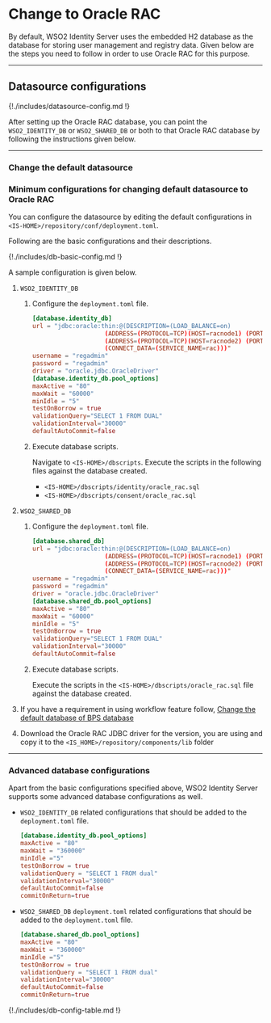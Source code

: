 # Change to Oracle RAC

By default, WSO2 Identity Server uses the embedded H2 database as the database
for storing user management and registry data. Given below are the steps
you need to follow in order to use Oracle RAC for this purpose.

---

## Datasource configurations

{!./includes/datasource-config.md !}
                       
After setting up the Oracle RAC database, you can point the `WSO2_IDENTITY_DB` or 
`WSO2_SHARED_DB` or both to that Oracle RAC database by following the instructions given below.

---

### Change the default datasource

### Minimum configurations for changing default datasource to Oracle RAC
 
You can configure the datasource by editing the default configurations in `<IS-HOME>/repository/conf/deployment.toml`. 

Following are the basic configurations and their descriptions. 

{!./includes/db-basic-config.md !}    
 
A sample configuration is given below.

1. `WSO2_IDENTITY_DB` 

    1. Configure the `deployment.toml` file.

        ``` toml
        [database.identity_db]
        url = "jdbc:oracle:thin:@(DESCRIPTION=(LOAD_BALANCE=on)
                            (ADDRESS=(PROTOCOL=TCP)(HOST=racnode1) (PORT=1521))
                            (ADDRESS=(PROTOCOL=TCP)(HOST=racnode2) (PORT=1521))
                            (CONNECT_DATA=(SERVICE_NAME=rac)))"
        username = "regadmin"
        password = "regadmin"
        driver = "oracle.jdbc.OracleDriver"
        [database.identity_db.pool_options]
        maxActive = "80"
        maxWait = "60000"
        minIdle = "5"
        testOnBorrow = true
        validationQuery="SELECT 1 FROM DUAL"
        validationInterval="30000"
        defaultAutoCommit=false
        ```
    
    2. Execute database scripts.
    
        Navigate to `<IS-HOME>/dbscripts`. Execute the scripts in the following files against the database created.
        
        - `<IS-HOME>/dbscripts/identity/oracle_rac.sql`
        - `<IS-HOME>/dbscripts/consent/oracle_rac.sql`
        
2. `WSO2_SHARED_DB`
    
    1.  Configure the `deployment.toml` file.

        ``` toml
        [database.shared_db]
        url = "jdbc:oracle:thin:@(DESCRIPTION=(LOAD_BALANCE=on)
                            (ADDRESS=(PROTOCOL=TCP)(HOST=racnode1) (PORT=1521))
                            (ADDRESS=(PROTOCOL=TCP)(HOST=racnode2) (PORT=1521))
                            (CONNECT_DATA=(SERVICE_NAME=rac)))"
        username = "regadmin"
        password = "regadmin"
        driver = "oracle.jdbc.OracleDriver"
        [database.shared_db.pool_options]
        maxActive = "80"
        maxWait = "60000"
        minIdle = "5"
        testOnBorrow = true
        validationQuery="SELECT 1 FROM DUAL"
        validationInterval="30000"
        defaultAutoCommit=false
        ```
        
    2.  Execute database scripts.
    
        Execute the scripts in the `<IS-HOME>/dbscripts/oracle_rac.sql` file against the database created.
        
3. If you have a requirement in using workflow feature follow, 
    [Change the default database of BPS database]({{base_path}}/deploy/change-datasource-bpsds)
    
4.  Download the Oracle RAC JDBC driver for the version, you are using and
        copy it to the `<IS_HOME>/repository/components/lib` folder   
               
---      

### Advanced database configurations

Apart from the basic configurations specified above, WSO2 Identity Server supports some advanced database configurations as well.

-	`WSO2_IDENTITY_DB` related configurations that should be added to the `deployment.toml` file.

	``` toml
	[database.identity_db.pool_options]
	maxActive = "80"
	maxWait = "360000"
	minIdle ="5"
	testOnBorrow = true
	validationQuery = "SELECT 1 FROM dual"
	validationInterval="30000"
	defaultAutoCommit=false
	commitOnReturn=true
	```

-	`WSO2_SHARED_DB` `deployment.toml` related configurations that should be added to the `deployment.toml` file.

	```toml
	[database.shared_db.pool_options]
	maxActive = "80"
	maxWait = "360000"
	minIdle ="5"
	testOnBorrow = true
	validationQuery = "SELECT 1 FROM dual"
	validationInterval="30000"
	defaultAutoCommit=false
	commitOnReturn=true
	```

{!./includes/db-config-table.md !}
    
    
